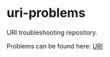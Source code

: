 # uri-problems
URI troubleshooting repository.

Problems can be found here: [URI](https://www.urionlinejudge.com.br/judge/en/login)
